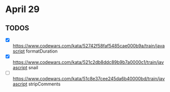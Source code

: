 # April 29

## TODOS

- [x] <https://www.codewars.com/kata/52742f58faf5485cae000b9a/train/javascript> formatDuration
- [x] <https://www.codewars.com/kata/521c2db8ddc89b9b7a0000c1/train/javascript> snail
- [ ] <https://www.codewars.com/kata/51c8e37cee245da6b40000bd/train/javascript> stripComments
